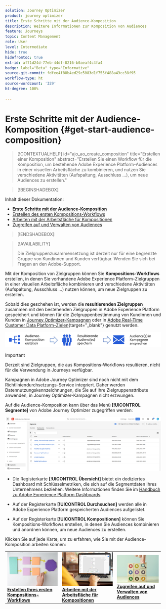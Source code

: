 ```yaml
---
solution: Journey Optimizer
product: journey optimizer
title: Erste Schritte mit der Audience-Komposition
description: Weitere Informationen zur Komposition von Audiences
feature: Journeys
topic: Content Management
role: User
level: Intermediate
hide: true
hidefromtoc: true
exl-id: af71d24d-77eb-44df-8216-b0aeaf4c4fa4
badge: label="Beta" type="Informative"
source-git-commit: fdfee4f88b4ed29c5083d1f755f488a43cc38f95
workflow-type: ht
source-wordcount: '329'
ht-degree: 100%

---
```


# Erste Schritte mit der Audience-Komposition {#get-start-audience-composition}

>[!CONTEXTUALHELP]
>id="ajo_ao_create_composition"
>title="Erstellen einer Komposition"
>abstract="Erstellen Sie einen Workflow für die Komposition, um bestehende Adobe Experience Platform-Audiences in einer visuellen Arbeitsfläche zu kombinieren, und nutzen Sie verschiedene Aktivitäten (Aufspaltung, Ausschluss ...), um neue Audiences zu erstellen."

>[!BEGINSHADEBOX]

Inhalt dieser Dokumentation:

* **[Erste Schritte mit der Audience-Komposition](get-started-audience-orchestration.md)**
* [Erstellen des ersten Kompositions-Workflows](create-compositions.md)
* [Arbeiten mit der Arbeitsfläche für Kompositionen](composition-canvas.md)
* [Zugreifen auf und Verwalten von Audiences](access-audiences.md)

>[!ENDSHADEBOX]

>[!AVAILABILITY]
>
>Die Zielgruppenzusammensetzung ist derzeit nur für eine begrenzte Gruppe von Kundinnen und Kunden verfügbar. Wenden Sie sich bei Fragen an den Adobe-Support.

Mit der Komposition von Zielgruppen können Sie **Kompositions-Workflows** erstellen, in denen Sie vorhandene Adobe Experience Platform-Zielgruppen in einer visuellen Arbeitsfläche kombinieren und verschiedene Aktivitäten (Aufspaltung, Ausschluss ...) nutzen können, um neue Zielgruppen zu erstellen.

Sobald dies geschehen ist, werden die **resultierenden Zielgruppen** zusammen mit den bestehenden Zielgruppen in Adobe Experience Platform gespeichert und können für die Zielgruppenbestimmung von Kundinnen und Kunden in [Journey Optimizer-Kampagnen](../campaigns/get-started-with-campaigns.md) oder in [Adobe Real-Time Customer Data Platform-Zielen](https://experienceleague.adobe.com/docs/experience-platform/destinations/home.html?lang=de){target="_blank"} genutzt werden.

![](assets/audiences-process.png)

>[!IMPORTANT]
>
>Derzeit sind Zielgruppen, die aus Kompositions-Workflows resultieren, nicht für die Verwendung in Journeys verfügbar.
>
>Kampagnen in Adobe Journey Optimizer sind noch nicht mit dem Richtliniendurchsetzungs-Service integriert. Daher werden Datennutzungskennzeichnungen, die Sie auf Ihre Zielgruppenattribute anwenden, in Journey Optimizer-Kampagnen nicht erzwungen.

Auf die Audience-Komposition kann über das Menü **[!UICONTROL Segmente]** von Adobe Journey Optimizer zugegriffen werden:

![](assets/audiences-browse.png)

* Die Registerkarte **[!UICONTROL Übersicht]** bietet ein dediziertes Dashboard mit Schlüsselmetriken, die sich auf die Segmentdaten Ihres Unternehmens beziehen. Weitere Informationen finden Sie im [Handbuch zu Adobe Experience Platform Dashboards](https://experienceleague.adobe.com/docs/experience-platform/dashboards/guides/segments.html?lang=de).

* Auf der Registerkarte **[!UICONTROL Durchsuchen]** werden alle in Adobe Experience Platform gespeicherten Audiences aufgelistet.

* Auf der Registerkarte **[!UICONTROL Kompositionen]** können Sie Kompositions-Workflows erstellen, in denen Sie Audiences kombinieren und anordnen können, um neue Audiences zu erstellen.

Klicken Sie auf jede Karte, um zu erfahren, wie Sie mit der Audience-Komposition arbeiten können:

<table style="table-layout:fixed"><tr style="border: 0;">
<td><a href="create-compositions.md"><img alt="Erstellen von Kompositions-Workflows" src="../assets/do-not-localize/ao-workflows.jpg"></a>
<div><a href="create-compositions.md"><strong>Erstellen Ihres ersten Kompositions-Workflows</strong></a></div></td>
<td><a href="composition-canvas.md"><img alt="Arbeiten mit der Arbeitsfläche für Kompositionen" src="../assets/do-not-localize/ao-canvas.jpg"></a>
<div><a href="composition-canvas.md"><strong>Arbeiten mit der Arbeitsfläche für Kompositionen</strong></a></div></td>
<td><a href="access-audiences.md"><img alt="Zugreifen auf und Verwalten von Audiences" src="../assets/do-not-localize/ao-audiences.jpeg"></a>
<div><a href="access-audiences.md"><strong>Zugreifen auf und Verwalten von Audiences</strong></a></div></td>
</tr></table>
